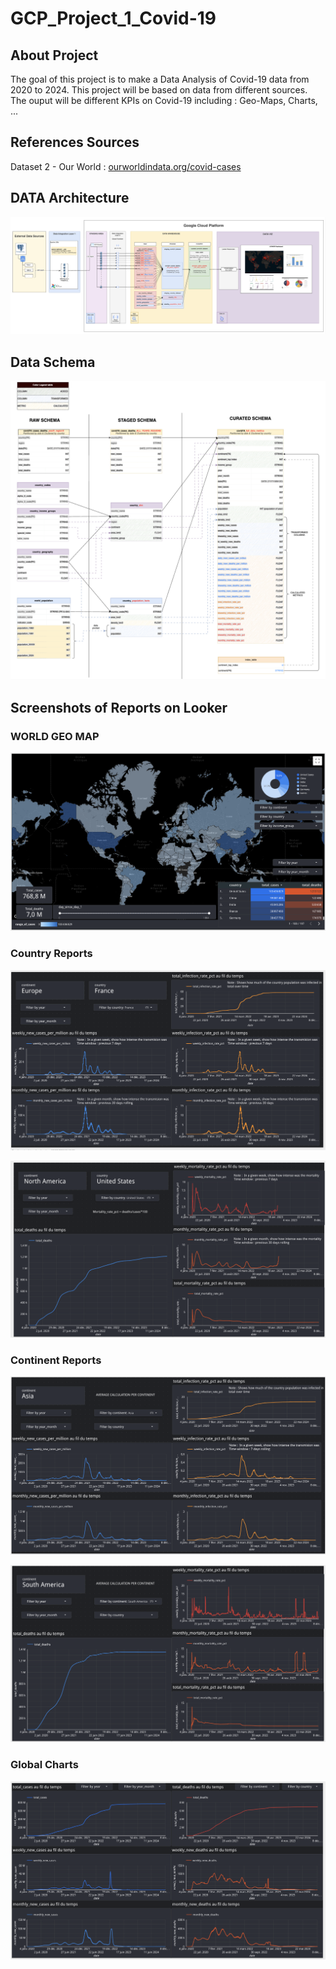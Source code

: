 # GCP_Project_1_Covid-19

## About Project

The goal of this project is to make a Data Analysis of Covid-19 data from 2020 to 2024.
This project will be based on data from different sources.
The ouput will be different KPIs on Covid-19 including : Geo-Maps, Charts, ...

## References Sources

Dataset 2 - Our World : [ourworldindata.org/covid-cases](https://ourworldindata.org/covid-cases)

## DATA Architecture

![1752780909162](image/README/1752780909162.png)

## Data Schema

![1752780676341](image/README/1752780676341.png)

## Screenshots of Reports on Looker

### WORLD GEO MAP

![1752780976226](image/README/1752780976226.png)

### Country Reports

![1752781042831](image/README/1752781042831.png)

![1752781070084](image/README/1752781070084.png)

### Continent Reports

![1752781096909](image/README/1752781096909.png)

![1752781116761](image/README/1752781116761.png)

### Global Charts

![1752781323647](image/README/1752781323647.png)

